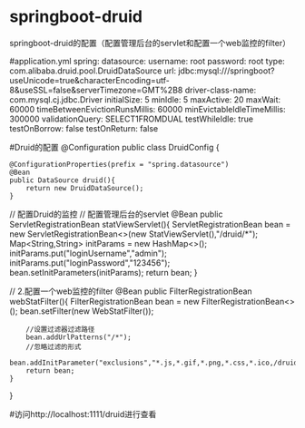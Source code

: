 # springboot-druid
springboot-druid的配置（配置管理后台的servlet和配置一个web监控的filter）

#application.yml
spring:
  datasource:
    username: root
    password: root
    type: com.alibaba.druid.pool.DruidDataSource
    url: jdbc:mysql:///springboot?useUnicode=true&characterEncoding=utf-8&useSSL=false&serverTimezone=GMT%2B8
    driver-class-name: com.mysql.cj.jdbc.Driver
    initialSize: 5
    minIdle: 5
    maxActive: 20
    maxWait: 60000
    timeBetweenEvictionRunsMillis: 60000
    minEvictableIdleTimeMillis: 300000
    validationQuery: SELECT1FROMDUAL
    testWhileIdle: true
    testOnBorrow: false
    testOnReturn: false
    
#Druid的配置
@Configuration
public class DruidConfig {

    @ConfigurationProperties(prefix = "spring.datasource")
    @Bean
    public DataSource druid(){
        return new DruidDataSource();
    }

//    配置Druid的监控
//    配置管理后台的servlet
    @Bean
    public ServletRegistrationBean statViewServlet(){
        ServletRegistrationBean bean = new ServletRegistrationBean<>(new StatViewServlet(),"/druid/*");
        Map<String,String> initParams = new HashMap<>();
        initParams.put("loginUsername","admin");
        initParams.put("loginPassword","123456");
        bean.setInitParameters(initParams);
        return bean;
    }

//    2.配置一个web监控的filter
    @Bean
    public FilterRegistrationBean webStatFilter(){
        FilterRegistrationBean<Filter> bean = new FilterRegistrationBean<>();
        bean.setFilter(new WebStatFilter());

        //设置过滤器过滤路径
        bean.addUrlPatterns("/*");
        //忽略过滤的形式
        bean.addInitParameter("exclusions","*.js,*.gif,*.png,*.css,*.ico,/druid/*");
        return bean;
    }
}

#访问http://localhost:1111/druid进行查看
